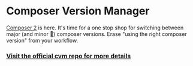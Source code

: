 # Composer Version Manager

[Composer 2](https://getcomposer.org/upgrade/UPGRADE-2.0.md) is here. It's time for a one stop shop for switching between major (and minor 
👶) composer versions. Erase "using the right composer version" from your workflow.

### [Visit the official cvm repo for more details](https://github.com/composer-version-manager/cvm)
